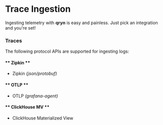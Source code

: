 # Trace Ingestion

Ingesting telemetry with **qryn** is easy and painless. Just pick an integration and you're set!


### Traces
The following protocol APIs are supported for ingesting logs:
<!-- tabs:start -->
#### ** Zipkin **
* Zipkin _(json/protobuf)_
#### ** OTLP **
* OTLP _(grafana-agent)_
#### ** ClickHouse MV **
* ClickHouse Materialized View
<!-- tabs:end -->
